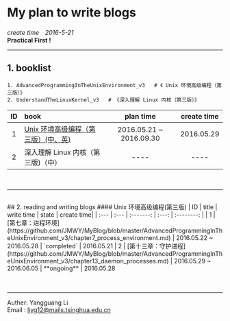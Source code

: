 # My plan to write blogs

*create time　2016-5-21*　　　　　　　　　　　　　　　　　　　　　　　　　　　　　　　　**Practical First !**     

        

-------------------------------------------
## 1. booklist
    1. AdvancedProgrammingInTheUnixEnvironment_v3   # 《 Unix 环境高级编程（第三版）》  
    2. UnderstandTheLinuxKernel_v3   # 《深入理解 Linux 内核（第三版）》

| ID    | book |  plan time |  create time  |
| :---: | :--- | :-------:  | :---------:   |
| 1     | [Unix 环境高级编程（第三版）(中、英)](#2) | 2016.05.21 ~ 2016.09.30 | 2016.05.29 |
| 2     | 深入理解 Linux 内核（第三版)（中）  |  ----                 |  ----     |

<br />

----------------------------------------
<h2 id="2"></h2>
## 2. reading and writing blogs
#### Unix 环境高级编程(第三版) 
| ID   | title | write time | state | create time|
| :--- | :---  | :-------: | :---: | :--------: |
| 1 | [第七章：进程环境](https://github.com/JMWY/MyBlog/blob/master/AdvancedProgrammingInTheUnixEnvironment_v3/chapter7_process_environment.md) | 2016.05.22 ~ 2016.05.28 | `completed` | 2016.05.21
| 2 | [第十三章：守护进程](https://github.com/JMWY/MyBlog/blob/master/AdvancedProgrammingInTheUnixEnvironment_v3/chapter13_daemon_processes.md) | 2016.05.29 ~ 2016.06.05 | **ongoing** | 2016.05.28
        
        
<br />
<br />
<br />

------------------------------------------------------

Auther: Yangguang Li  
Email : liyg12@mails.tsinghua.edu.cn 













